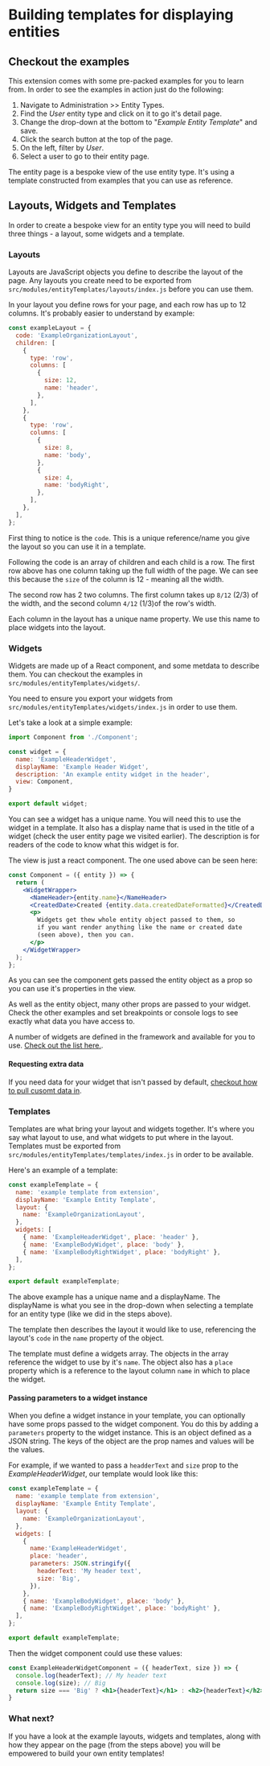 # Building templates for displaying entities

## Checkout the examples
This extension comes with some pre-packed examples for you to learn from. In order to see the examples in action just do the following:

1. Navigate to Administration >> Entity Types.
2. Find the _User_ entity type and click on it to go it's detail page.
3. Change the drop-down at the bottom to "_Example Entity Template_" and save.
4. Click the search button at the top of the page.
5. On the left, filter by _User_.
6. Select a user to go to their entity page.

The entity page is a bespoke view of the use entity type. It's using a template constructed from examples that you can use as reference.
## Layouts, Widgets and Templates
In order to create a bespoke view for an entity type you will need to build three things - a layout, some widgets and a template.

### Layouts
Layouts are JavaScript objects you define to describe the layout of the page. Any layouts you create need to be exported from `src/modules/entityTemplates/layouts/index.js` before you can use them.

In your layout you define rows for your page, and each row has up to 12 columns. It's probably easier to understand by example:

```js
const exampleLayout = {
  code: 'ExampleOrganizationLayout',
  children: [
    {
      type: 'row',
      columns: [
        {
          size: 12,
          name: 'header',
        },
      ],
    },
    {
      type: 'row',
      columns: [
        {
          size: 8,
          name: 'body',
        },
        {
          size: 4,
          name: 'bodyRight',
        },
      ],
    },
  ],
};
```

First thing to notice is the `code`. This is a unique reference/name you give the layout so you can use it in a template.

Following the code is an array of children and each child is a row. The first row above has one column taking up the full width of the page. We can see this because the `size` of the column is 12 - meaning all the width.

The second row has 2 two columns. The first column takes up `8/12` (2/3) of the width, and the second column `4/12` (1/3)of the row's width.

Each column in the layout has a unique name property. We use this name to place widgets into the layout.

### Widgets
Widgets are made up of a React component, and some metdata to describe them. You can checkout the examples in `src/modules/entityTemplates/widgets/`.

You need to ensure you export your widgets from `src/modules/entityTemplates/widgets/index.js` in order to use them.

Let's take a look at a simple example:

```js
import Component from './Component';

const widget = {
  name: 'ExampleHeaderWidget',
  displayName: 'Example Header Widget',
  description: 'An example entity widget in the header',
  view: Component,
}

export default widget;
```

You can see a widget has a unique name. You will need this to use the widget in a template. It also has a display name that is used in the title of a widget (check the user entity page we visited earlier). The description is for readers of the code to know what this widget is for.

The view is just a react component. The one used above can be seen here:

```jsx
const Component = ({ entity }) => {
  return (
    <WidgetWrapper>
      <NameHeader>{entity.name}</NameHeader>
      <CreatedDate>Created {entity.data.createdDateFormatted}</CreatedDate>
      <p>
        Widgets get thew whole entity object passed to them, so
        if you want render anything like the name or created date
        (seen above), then you can.
      </p>
    </WidgetWrapper>
  );
};
```

As you can see the component gets passed the entity object as a prop so you can use it's properties in the view.

As well as the entity object, many other props are passed to your widget. Check the other examples and set breakpoints or console logs to see exactly what data you have access to.

A number of widgets are defined in the framework and available for you to use. [Check out the list here.](./FRAMEWORK_WIDGETS).
#### Requesting extra data
If you need data for your widget that isn't passed by default, [checkout how to pull cusomt data in](./CUSTOM_GQL_WIDGETS.md).

### Templates
Templates are what bring your layout and widgets together. It's where you say what layout to use, and what widgets to put where in the layout. Templates must be exported from `src/modules/entityTemplates/templates/index.js` in order to be available.

Here's an example of a template:

```js
const exampleTemplate = {
  name: 'example template from extension',
  displayName: 'Example Entity Template',
  layout: {
    name: 'ExampleOrganizationLayout',
  },
  widgets: [
    { name: 'ExampleHeaderWidget', place: 'header' },
    { name: 'ExampleBodyWidget', place: 'body' },
    { name: 'ExampleBodyRightWidget', place: 'bodyRight' },
  ],
};

export default exampleTemplate;
```

The above example has a unique name and a displayName. The displayName is what you see in the drop-down when selecting a template for an entity type (like we did in the steps above).

The template then describes the layout it would like to use, referencing the layout's `code` in the `name` property of the object.

The template must define a widgets array. The objects in the array reference the widget to use by it's `name`. The object also has a `place` property which is a reference to the layout column `name` in which to place the widget.

#### Passing parameters to a widget instance
When you define a widget instance in your template, you can optionally have some props passed to the widget component. You do this by adding a `parameters` property to the widget instance. This is an object defined as a JSON string. The keys of the object are the prop names and values will be the values.

For example, if we wanted to pass a `headderText` and `size` prop to the _ExampleHeaderWidget_, our template would look like this:
```js
const exampleTemplate = {
  name: 'example template from extension',
  displayName: 'Example Entity Template',
  layout: {
    name: 'ExampleOrganizationLayout',
  },
  widgets: [
    {
      name:'ExampleHeaderWidget',
      place: 'header',
      parameters: JSON.stringify({
        headerText: 'My header text',
        size: 'Big',
      }),
    },
    { name: 'ExampleBodyWidget', place: 'body' },
    { name: 'ExampleBodyRightWidget', place: 'bodyRight' },
  ],
};

export default exampleTemplate;
```

Then the widget component could use these values:
```jsx
const ExampleHeaderWidgetComponent = ({ headerText, size }) => {
  console.log(headerText); // My header text
  console.log(size); // Big
  return size === 'Big' ? <h1>{headerText}</h1> : <h2>{headerText}</h2>;
}
```

### What next?
If you have a look at the example layouts, widgets and templates, along with how they appear on the page (from the steps above) you will be empowered to build your own entity templates!
